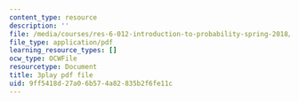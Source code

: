 ```yaml
---
content_type: resource
description: ''
file: /media/courses/res-6-012-introduction-to-probability-spring-2018/9ff5418d27a06b574a82835b2f6fe11c_0xuRh3dz_Nc.pdf
file_type: application/pdf
learning_resource_types: []
ocw_type: OCWFile
resourcetype: Document
title: 3play pdf file
uid: 9ff5418d-27a0-6b57-4a82-835b2f6fe11c
---
```

